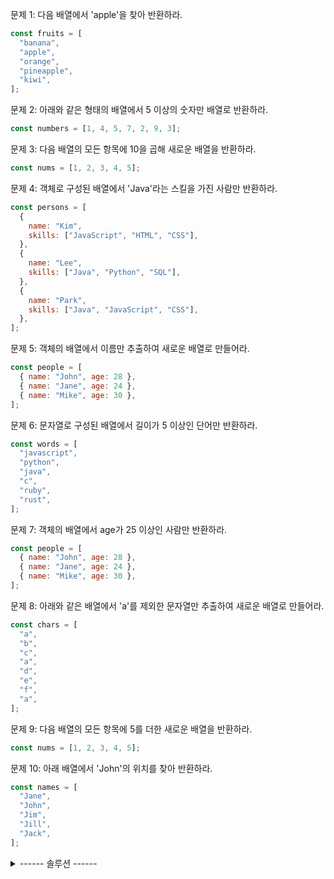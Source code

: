 문제 1:
다음 배열에서 'apple'을 찾아 반환하라.

```javascript
const fruits = [
  "banana",
  "apple",
  "orange",
  "pineapple",
  "kiwi",
];
```

문제 2:
아래와 같은 형태의 배열에서 5 이상의 숫자만 배열로 반환하라.

```javascript
const numbers = [1, 4, 5, 7, 2, 9, 3];
```

문제 3:
다음 배열의 모든 항목에 10을 곱해 새로운 배열을 반환하라.

```javascript
const nums = [1, 2, 3, 4, 5];
```

문제 4:
객체로 구성된 배열에서 'Java'라는 스킬을 가진 사람만 반환하라.

```javascript
const persons = [
  {
    name: "Kim",
    skills: ["JavaScript", "HTML", "CSS"],
  },
  {
    name: "Lee",
    skills: ["Java", "Python", "SQL"],
  },
  {
    name: "Park",
    skills: ["Java", "JavaScript", "CSS"],
  },
];
```

문제 5:
객체의 배열에서 이름만 추출하여 새로운 배열로 만들어라.

```javascript
const people = [
  { name: "John", age: 28 },
  { name: "Jane", age: 24 },
  { name: "Mike", age: 30 },
];
```

문제 6:
문자열로 구성된 배열에서 길이가 5 이상인 단어만 반환하라.

```javascript
const words = [
  "javascript",
  "python",
  "java",
  "c",
  "ruby",
  "rust",
];
```

문제 7:
객체의 배열에서 age가 25 이상인 사람만 반환하라.

```javascript
const people = [
  { name: "John", age: 28 },
  { name: "Jane", age: 24 },
  { name: "Mike", age: 30 },
];
```

문제 8:
아래와 같은 배열에서 'a'를 제외한 문자열만 추출하여 새로운 배열로 만들어라.

```javascript
const chars = [
  "a",
  "b",
  "c",
  "a",
  "d",
  "e",
  "f",
  "a",
];
```

문제 9:
다음 배열의 모든 항목에 5를 더한 새로운 배열을 반환하라.

```javascript
const nums = [1, 2, 3, 4, 5];
```

문제 10:
아래 배열에서 'John'의 위치를 찾아 반환하라.

```javascript
const names = [
  "Jane",
  "John",
  "Jim",
  "Jill",
  "Jack",
];
```

<details>
<summary>
------ 솔루션 ------
</summary>

문제 1:

```javascript
const apple = fruits.find(
  (fruit) => fruit === "apple"
);
```

문제 2:

```javascript
const largerThanFive = numbers.filter(
  (number) => number >= 5
);
```

문제 3:

```javascript
const multipliedByTen = nums.map(
  (num) => num * 10
);
```

문제 4:

```javascript
const javaPersons = persons.filter((person) =>
  person.skills.includes("Java")
);
```

문제 5:

```javascript
const names = people.map((person) => person.name);
```

문제 6:

```javascript
const longWords = words.filter(
  (word) => word.length >= 5
);
```

문제 7:

```javascript
const olderPeople = people.filter(
  (person) => person.age >= 25
);
```

문제 8:

```javascript
const charsExceptA = chars.filter(
  (char) => char !== "a"
);
```

문제 9:

```javascript
const plusFive = nums.map((num) => num + 5);
```

문제 10:

```javascript
const johnIndex = names.findIndex(
  (name) => name === "John"
);
```

</details>
